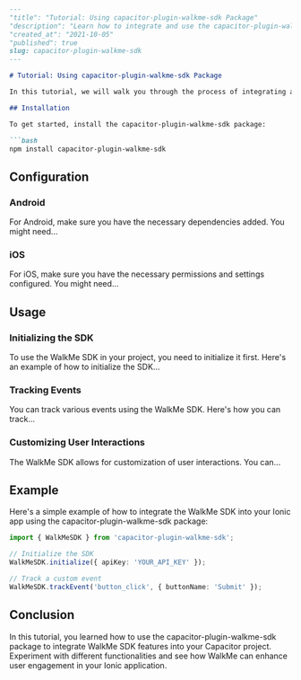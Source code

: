 ```markdown
---
"title": "Tutorial: Using capacitor-plugin-walkme-sdk Package"
"description": "Learn how to integrate and use the capacitor-plugin-walkme-sdk package in your Capacitor project. This tutorial provides step-by-step instructions and examples for implementing WalkMe SDK functionality in your Ionic application."
"created_at": "2021-10-05"
"published": true
slug: capacitor-plugin-walkme-sdk
---

# Tutorial: Using capacitor-plugin-walkme-sdk Package

In this tutorial, we will walk you through the process of integrating and using the capacitor-plugin-walkme-sdk package in your Capacitor project.

## Installation

To get started, install the capacitor-plugin-walkme-sdk package:

```bash
npm install capacitor-plugin-walkme-sdk
```

## Configuration

### Android

For Android, make sure you have the necessary dependencies added. You might need...

### iOS

For iOS, make sure you have the necessary permissions and settings configured. You might need...

## Usage

### Initializing the SDK

To use the WalkMe SDK in your project, you need to initialize it first. Here's an example of how to initialize the SDK...

### Tracking Events

You can track various events using the WalkMe SDK. Here's how you can track...

### Customizing User Interactions

The WalkMe SDK allows for customization of user interactions. You can...

## Example

Here's a simple example of how to integrate the WalkMe SDK into your Ionic app using the capacitor-plugin-walkme-sdk package:

```typescript
import { WalkMeSDK } from 'capacitor-plugin-walkme-sdk';

// Initialize the SDK
WalkMeSDK.initialize({ apiKey: 'YOUR_API_KEY' });

// Track a custom event
WalkMeSDK.trackEvent('button_click', { buttonName: 'Submit' });
```

## Conclusion

In this tutorial, you learned how to use the capacitor-plugin-walkme-sdk package to integrate WalkMe SDK features into your Capacitor project. Experiment with different functionalities and see how WalkMe can enhance user engagement in your Ionic application.
```
